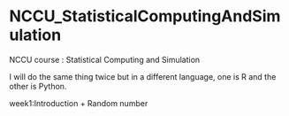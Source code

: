 # NCCU_StatisticalComputingAndSimulation
NCCU course : Statistical Computing and Simulation

I will do the same thing twice but in a different language, one is R and the other is Python.

week1:Introduction + Random number
